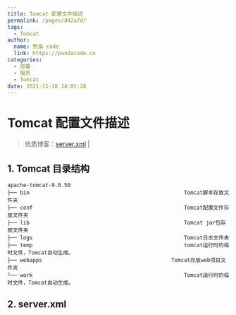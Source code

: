 ```yaml
---
title: Tomcat 配置文件描述
permalink: /pages/d42a7d/
tags: 
  - Tomcat
author: 
  name: 熊猫 code
  link: https://pandacode.cn
categories: 
  - 部署
  - 服务
  - Tomcat
date: 2021-11-18 14:01:28
---
```


# Tomcat 配置文件描述

> 优质博客：[server.xml](https://juejin.cn/post/6996865120852770830) |

## 1. Tomcat 目录结构

```
apache-tomcat-9.0.50		
├── bin													Tomcat脚本存放文件夹
├── conf												Tomcat配置文件存放文件夹
├── lib													Tomcat jar包存放文件夹
├── logs												Tomcat日志文件夹
├── temp												tomcat运行时的临时文件，Tomcat自动生成。
├── webapps											Tomcat存放web项目文件夹
└── work												Tomcat运行时的临时文件，Tomcat自动生成。
```

## 2. server.xml

